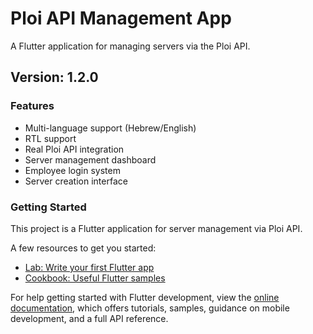 # Ploi API Management App

A Flutter application for managing servers via the Ploi API.

## Version: 1.2.0

### Features
- Multi-language support (Hebrew/English)
- RTL support
- Real Ploi API integration
- Server management dashboard
- Employee login system
- Server creation interface

### Getting Started

This project is a Flutter application for server management via Ploi API.

A few resources to get you started:

- [Lab: Write your first Flutter app](https://docs.flutter.dev/get-started/codelab)
- [Cookbook: Useful Flutter samples](https://docs.flutter.dev/cookbook)

For help getting started with Flutter development, view the
[online documentation](https://docs.flutter.dev/), which offers tutorials,
samples, guidance on mobile development, and a full API reference.
